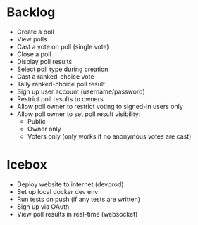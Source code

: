# Backlog

- Create a poll
- View polls
- Cast a vote on poll (single vote)
- Close a poll
- Display poll results
- Select poll type during creation
- Cast a ranked-choice vote
- Tally ranked-choice poll result
- Sign up user account (username/password)
- Restrict poll results to owners
- Allow poll owner to restrict voting to signed-in users only
- Allow poll owner to set poll result visibility:
  - Public
  - Owner only
  - Voters only (only works if no anonymous votes are cast)

# Icebox

- Deploy website to internet (devprod)
- Set up local docker dev env
- Run tests on push (if any tests are written)
- Sign up via OAuth
- View poll results in real-time (websocket)
